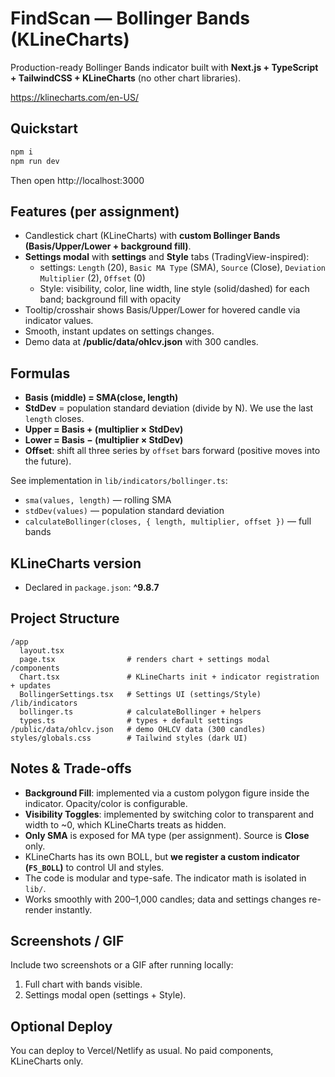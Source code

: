 # FindScan — Bollinger Bands (KLineCharts)

Production-ready Bollinger Bands indicator built with **Next.js + TypeScript + TailwindCSS + KLineCharts** (no other chart libraries).

https://klinecharts.com/en-US/

## Quickstart

```bash
npm i
npm run dev
```

Then open http://localhost:3000

## Features (per assignment)
- Candlestick chart (KLineCharts) with **custom Bollinger Bands (Basis/Upper/Lower + background fill)**.
- **Settings modal** with **settings** and **Style** tabs (TradingView-inspired):
  - settings: `Length` (20), `Basic MA Type` (SMA), `Source` (Close), `Deviation Multiplier` (2), `Offset` (0)
  - Style: visibility, color, line width, line style (solid/dashed) for each band; background fill with opacity
- Tooltip/crosshair shows Basis/Upper/Lower for hovered candle via indicator values.
- Smooth, instant updates on settings changes.
- Demo data at **/public/data/ohlcv.json** with 300 candles.

## Formulas
- **Basis (middle) = SMA(close, length)**
- **StdDev** = population standard deviation (divide by N). We use the last `length` closes.
- **Upper = Basis + (multiplier × StdDev)**
- **Lower = Basis − (multiplier × StdDev)**
- **Offset**: shift all three series by `offset` bars forward (positive moves into the future).

See implementation in `lib/indicators/bollinger.ts`:
- `sma(values, length)` — rolling SMA
- `stdDev(values)` — population standard deviation
- `calculateBollinger(closes, { length, multiplier, offset })` — full bands

## KLineCharts version
- Declared in `package.json`: **^9.8.7**

## Project Structure
```
/app
  layout.tsx
  page.tsx                # renders chart + settings modal
/components
  Chart.tsx               # KLineCharts init + indicator registration + updates
  BollingerSettings.tsx   # Settings UI (settings/Style)
/lib/indicators
  bollinger.ts            # calculateBollinger + helpers
  types.ts                # types + default settings
/public/data/ohlcv.json   # demo OHLCV data (300 candles)
styles/globals.css        # Tailwind styles (dark UI)
```

## Notes & Trade-offs
- **Background Fill**: implemented via a custom polygon figure inside the indicator. Opacity/color is configurable.
- **Visibility Toggles**: implemented by switching color to transparent and width to ~0, which KLineCharts treats as hidden.
- **Only SMA** is exposed for MA type (per assignment). Source is **Close** only.
- KLineCharts has its own BOLL, but **we register a custom indicator (`FS_BOLL`)** to control UI and styles.
- The code is modular and type-safe. The indicator math is isolated in `lib/`.
- Works smoothly with 200–1,000 candles; data and settings changes re-render instantly.

## Screenshots / GIF
Include two screenshots or a GIF after running locally:
1. Full chart with bands visible.
2. Settings modal open (settings + Style).

## Optional Deploy
You can deploy to Vercel/Netlify as usual. No paid components, KLineCharts only.
